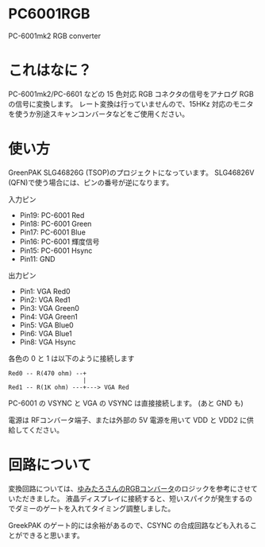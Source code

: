 # PC6001RGB
PC-6001mk2 RGB converter

# これはなに？

PC-6001mk2/PC-6601 などの 15 色対応 RGB コネクタの信号をアナログ RGB の信号に変換します。
レート変換は行っていませんので、15HKz 対応のモニタを使うか別途スキャンコンバータなどをご使用ください。

# 使い方

GreenPAK SLG46826G (TSOP)のプロジェクトになっています。
SLG46826V (QFN)で使う場合には、ピンの番号が逆になります。

入力ピン
- Pin19: PC-6001 Red
- Pin18: PC-6001 Green
- Pin17: PC-6001 Blue
- Pin16: PC-6001 輝度信号
- Pin15: PC-6001 Hsync
- Pin11: GND
  
出力ピン

- Pin1: VGA Red0
- Pin2: VGA Red1
- Pin3: VGA Green0
- Pin4: VGA Green1
- Pin5: VGA Blue0
- Pin6: VGA Blue1
- Pin8: VGA Hsync

各色の 0 と 1 は以下のように接続します

```
Red0 -- R(470 ohm) --+
                     |
Red1 -- R(1K ohm) ---+---> VGA Red
```

PC-6001 の VSYNC と VGA の VSYNC は直接接続します。
(あと GND も)

電源は RFコンバータ端子、または外部の 5V 電源を用いて VDD と VDD2 に供給してください。

# 回路について

変換回路については、[ゆみたろさんのRGBコンバータ](http://papicom.net/elec/rgb1/index.html)のロジックを参考にさせていただきました。
液晶ディスプレイに接続すると、短いスパイクが発生するのでダミーのゲートを入れてタイミング調整しました。

GreekPAK のゲート的には余裕があるので、CSYNC の合成回路なども入れることができると思います。

